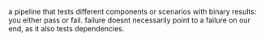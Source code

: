 a pipeline that tests different components or scenarios with binary results: you either pass or fail. failure doesnt necessarily point to a failure on our end, as it also tests dependencies.
